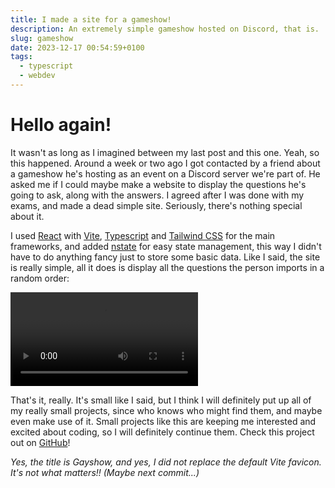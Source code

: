 ```yaml
---
title: I made a site for a gameshow!
description: An extremely simple gameshow hosted on Discord, that is.
slug: gameshow
date: 2023-12-17 00:54:59+0100
tags:
  - typescript
  - webdev
---
```


# Hello again!

It wasn't as long as I imagined between my last post and this one. Yeah, so this happened. Around a week or two ago I got contacted by a friend about a gameshow he's hosting as an event on a Discord server we're part of. He asked me if I could maybe make a website to display the questions he's going to ask, along with the answers. I agreed after I was done with my exams, and made a dead simple site. Seriously, there's nothing special about it.

I used [React](https://react.dev/) with [Vite](https://vitejs.dev/), [Typescript](https://www.typescriptlang.org/) and [Tailwind CSS](https://tailwindcss.com/) for the main frameworks, and added [nstate](https://github.com/zaaack/nstate) for easy state management, this way I didn't have to do anything fancy just to store some basic data. Like I said, the site is really simple, all it does is display all the questions the person imports in a random order:

<video controls style="max-width:100%;">
  <source src="https://safe.haiiro.moe/TMU2yeyvt55t.mp4" type="video/mp4">
</video>

That's it, really. It's small like I said, but I think I will definitely put up all of my really small projects, since who knows who might find them, and maybe even make use of it. Small projects like this are keeping me interested and excited about coding, so I will definitely continue them. Check this project out on [GitHub](https://github.com/Kex1016/morfin-gameshow)!

_Yes, the title is Gayshow, and yes, I did not replace the default Vite favicon. It's not what matters!! (Maybe next commit...)_